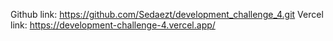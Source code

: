 Github link: https://github.com/Sedaezt/development_challenge_4.git
Vercel link: https://development-challenge-4.vercel.app/
